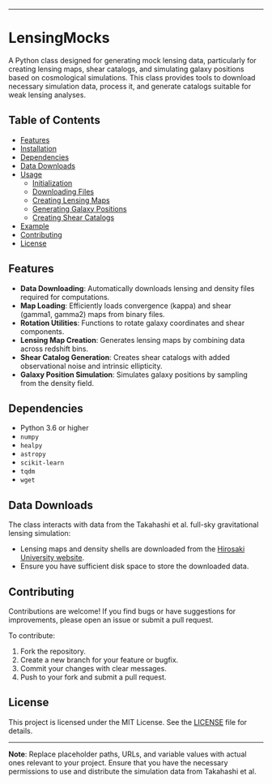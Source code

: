 
---

# LensingMocks

A Python class designed for generating mock lensing data, particularly for creating lensing maps, shear catalogs, and simulating galaxy positions based on cosmological simulations. This class provides tools to download necessary simulation data, process it, and generate catalogs suitable for weak lensing analyses.

## Table of Contents

- [Features](#features)
- [Installation](#installation)
- [Dependencies](#dependencies)
- [Data Downloads](#data-downloads)
- [Usage](#usage)
  - [Initialization](#initialization)
  - [Downloading Files](#downloading-files)
  - [Creating Lensing Maps](#creating-lensing-maps)
  - [Generating Galaxy Positions](#generating-galaxy-positions)
  - [Creating Shear Catalogs](#creating-shear-catalogs)
- [Example](#example)
- [Contributing](#contributing)
- [License](#license)

## Features

- **Data Downloading**: Automatically downloads lensing and density files required for computations.
- **Map Loading**: Efficiently loads convergence (kappa) and shear (gamma1, gamma2) maps from binary files.
- **Rotation Utilities**: Functions to rotate galaxy coordinates and shear components.
- **Lensing Map Creation**: Generates lensing maps by combining data across redshift bins.
- **Shear Catalog Generation**: Creates shear catalogs with added observational noise and intrinsic ellipticity.
- **Galaxy Position Simulation**: Simulates galaxy positions by sampling from the density field.



## Dependencies

- Python 3.6 or higher
- `numpy`
- `healpy`
- `astropy`
- `scikit-learn`
- `tqdm`
- `wget`

## Data Downloads

The class interacts with data from the Takahashi et al. full-sky gravitational lensing simulation:

- Lensing maps and density shells are downloaded from the [Hirosaki University website](http://cosmo.phys.hirosaki-u.ac.jp/takahasi/allsky_raytracing/).
- Ensure you have sufficient disk space to store the downloaded data.

## Contributing

Contributions are welcome! If you find bugs or have suggestions for improvements, please open an issue or submit a pull request.

To contribute:

1. Fork the repository.
2. Create a new branch for your feature or bugfix.
3. Commit your changes with clear messages.
4. Push to your fork and submit a pull request.

## License

This project is licensed under the MIT License. See the [LICENSE](LICENSE) file for details.

---

**Note**: Replace placeholder paths, URLs, and variable values with actual ones relevant to your project. Ensure that you have the necessary permissions to use and distribute the simulation data from Takahashi et al.